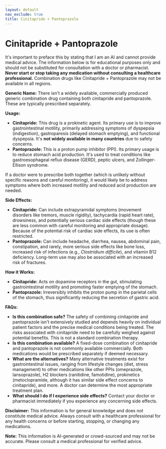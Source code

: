 ```yaml
---
layout: default
nav_exclude: true
title: Cinitapride + Pantoprazole
---
```


# Cinitapride + Pantoprazole

It's important to preface this by stating that I am an AI and cannot provide medical advice.  The information below is for educational purposes only and should not be substituted for consultation with a doctor or pharmacist.  **Never start or stop taking any medication without consulting a healthcare professional.**  Combination drugs like Cinitapride + Pantoprazole may not be available in all regions.

**Generic Name:**  There isn't a widely available, commercially produced generic combination drug containing both cinitapride and pantoprazole.  These are typically prescribed separately.

**Usage:**

* **Cinitapride:**  This drug is a prokinetic agent. Its primary use is to improve gastrointestinal motility, primarily addressing symptoms of dyspepsia (indigestion), gastroparesis (delayed stomach emptying), and functional dyspepsia.  It's **not widely available in many countries** due to safety concerns.
* **Pantoprazole:** This is a proton pump inhibitor (PPI). Its primary usage is to reduce stomach acid production. It's used to treat conditions like gastroesophageal reflux disease (GERD), peptic ulcers, and Zollinger-Ellison syndrome.

If a doctor were to prescribe both together (which is unlikely without specific reasons and careful monitoring), it would likely be to address symptoms where both increased motility and reduced acid production are needed.

**Side Effects:**

* **Cinitapride:** Can include extrapyramidal symptoms (movement disorders like tremors, muscle rigidity), tachycardia (rapid heart rate), drowsiness, and potentially serious cardiac side effects (though these are less common with careful monitoring and appropriate dosage).  Because of the potential risk of cardiac side effects, its use is often restricted.
* **Pantoprazole:** Can include headache, diarrhea, nausea, abdominal pain, constipation, and rarely, more serious side effects like bone loss, increased risk of infections (e.g., *Clostridium difficile*), and vitamin B12 deficiency. Long-term use may also be associated with an increased risk of fractures.

**How it Works:**

* **Cinitapride:** Acts on dopamine receptors in the gut, stimulating gastrointestinal motility and promoting faster emptying of the stomach.
* **Pantoprazole:** Irreversibly inhibits the proton pump in the parietal cells of the stomach, thus significantly reducing the secretion of gastric acid.

**FAQs:**

* **Is this combination safe?**  The safety of combining cinitapride and pantoprazole isn't extensively studied and depends heavily on individual patient factors and the precise medical conditions being treated.  The risks associated with cinitapride need to be carefully weighed against potential benefits.  This is not a standard combination therapy.
* **Is this combination available?**  A fixed-dose combination of cinitapride and pantoprazole is not commonly available commercially.  Both medications would be prescribed separately if deemed necessary.
* **What are the alternatives?**  Many alternative treatments exist for gastrointestinal issues, ranging from lifestyle changes (diet, stress management) to other medications like other PPIs (omeprazole, lansoprazole), H2 blockers (ranitidine, famotidine), prokinetics (metoclopramide, although it has similar side effect concerns to cinitapride), and more.  A doctor can determine the most appropriate treatment plan.
* **What should I do if I experience side effects?** Contact your doctor or pharmacist immediately if you experience any concerning side effects.


**Disclaimer:**  This information is for general knowledge and does not constitute medical advice.  Always consult with a healthcare professional for any health concerns or before starting, stopping, or changing any medications.


**Note:** This information is AI-generated or crowd-sourced and may not be accurate. Please consult a medical professional for verified advice.